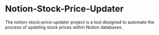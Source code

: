 # Notion-Stock-Price-Updater
The notion-stock-price-updater project is a tool designed to automate the process of updating stock prices within Notion databases. 
